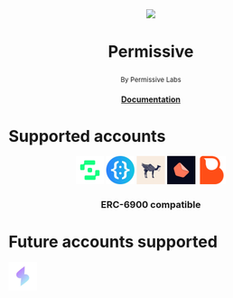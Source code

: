 <div align="center">
    <img src="https://permissive.dev/_astro/logo.ca2eae5d.svg" width="80"/>
    <h1>Permissive</h1>
    <sub>By Permissive Labs</sub>
    <h4><a href="https://docs.permissive.dev">Documentation</a></h4>
</div>

# Supported accounts

<div align="center">
    <img src="./docs/assets/safe.svg" width="50"/>
    <img src="./docs/assets/zerodev.jpeg" width="50"/>
  <img src="./docs/assets/candide.jpeg" width="50"/>
  <img src="./docs/assets/patchwallet.jpeg" height="50"/>
  <img src="./docs/assets//biconomy.png" height="50"/>
  <h3>ERC-6900 compatible</h3>
</div>

# Future accounts supported

<img src="./docs/assets/soulwallet.jpeg" height="50"/>
